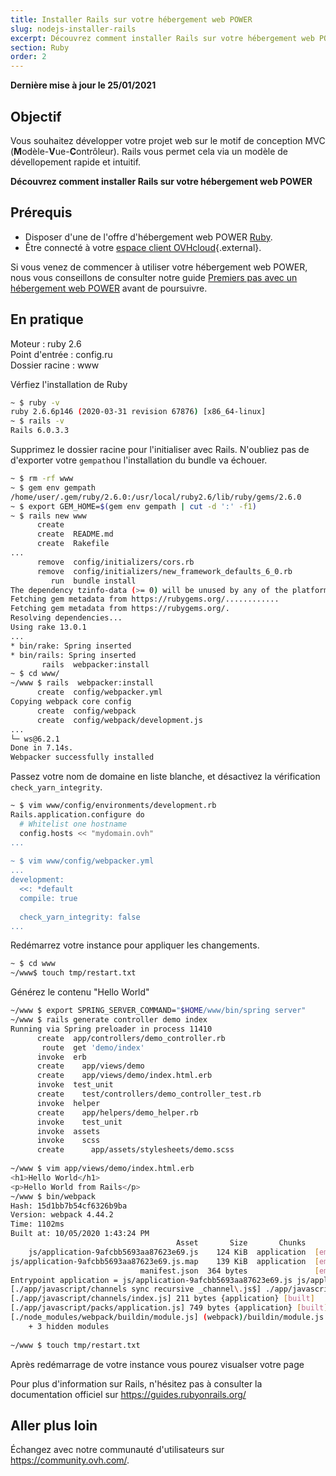 ```yaml
---
title: Installer Rails sur votre hébergement web POWER
slug: nodejs-installer-rails
excerpt: Découvrez comment installer Rails sur votre hébergement web POWER
section: Ruby
order: 2
---
```


**Dernière mise à jour le 25/01/2021**

## Objectif

Vous souhaitez développer votre projet web sur le motif de conception MVC (**M**odèle-**V**ue-**C**ontrôleur). Rails vous permet cela via un modèle de dévellopement rapide et intuitif.

**Découvrez comment installer Rails sur votre hébergement web POWER**

## Prérequis

- Disposer d'une de l'offre d'hébergement web POWER [Ruby](https://labs.ovh.com/managed-ruby).
- Être connecté à votre [espace client OVHcloud](https://www.ovh.com/auth/?action=gotomanager){.external}.

Si vous venez de commencer à utiliser votre hébergement web POWER, nous vous conseillons de consulter notre guide [Premiers pas avec un hébergement web POWER](../premiers-pas-avec-hebergement-web-POWER/) avant de poursuivre.


## En pratique

Moteur : ruby 2.6 <br>
Point d'entrée : config.ru<br>
Dossier racine : www<br>

Vérfiez l'installation de Ruby

```sh
~ $ ruby -v
ruby 2.6.6p146 (2020-03-31 revision 67876) [x86_64-linux]
~ $ rails -v
Rails 6.0.3.3
```

Supprimez le dossier racine pour l'initialiser avec Rails. N'oubliez pas de d'exporter votre `gempath`ou l'installation du bundle va échouer.


```sh
~ $ rm -rf www
~ $ gem env gempath
/home/user/.gem/ruby/2.6.0:/usr/local/ruby2.6/lib/ruby/gems/2.6.0
~ $ export GEM_HOME=$(gem env gempath | cut -d ':' -f1)
~ $ rails new www
      create 
      create  README.md
      create  Rakefile
...
      remove  config/initializers/cors.rb
      remove  config/initializers/new_framework_defaults_6_0.rb
         run  bundle install
The dependency tzinfo-data (>= 0) will be unused by any of the platforms Bundler is installing for. Bundler is installing for ruby but the dependency is only for x86-mingw32, x86-mswin32, x64-mingw32, java. To add those platforms to the bundle, run `bundle lock --add-platform x86-mingw32 x86-mswin32 x64-mingw32 java`.
Fetching gem metadata from https://rubygems.org/............
Fetching gem metadata from https://rubygems.org/.
Resolving dependencies...
Using rake 13.0.1
...
* bin/rake: Spring inserted
* bin/rails: Spring inserted
       rails  webpacker:install
~ $ cd www/
~/www $ rails  webpacker:install
      create  config/webpacker.yml
Copying webpack core config
      create  config/webpack
      create  config/webpack/development.js
...
└─ ws@6.2.1
Done in 7.14s.
Webpacker successfully installed 
```

Passez votre nom de domaine en liste blanche, et désactivez la vérification `check_yarn_integrity`.

```sh
~ $ vim www/config/environments/development.rb
Rails.application.configure do
  # Whitelist one hostname
  config.hosts << "mydomain.ovh"
...
 
~ $ vim www/config/webpacker.yml
...
development:
  <<: *default
  compile: true
 
  check_yarn_integrity: false
...
```

Redémarrez votre instance pour appliquer les changements.

```sh
~ $ cd www
~/www$ touch tmp/restart.txt
```

Générez le contenu "Hello World" 

```sh
~/www $ export SPRING_SERVER_COMMAND="$HOME/www/bin/spring server"
~/www $ rails generate controller demo index
Running via Spring preloader in process 11410
      create  app/controllers/demo_controller.rb
       route  get 'demo/index'
      invoke  erb
      create    app/views/demo
      create    app/views/demo/index.html.erb
      invoke  test_unit
      create    test/controllers/demo_controller_test.rb
      invoke  helper
      create    app/helpers/demo_helper.rb
      invoke    test_unit
      invoke  assets
      invoke    scss
      create      app/assets/stylesheets/demo.scss
 
~/www $ vim app/views/demo/index.html.erb
<h1>Hello World</h1>
<p>Hello World from Rails</p>
~/www $ bin/webpack
Hash: 15d1bb7b54cf6326b9ba
Version: webpack 4.44.2
Time: 1102ms
Built at: 10/05/2020 1:43:24 PM
                                     Asset       Size       Chunks                         Chunk Names
    js/application-9afcbb5693aa87623e69.js    124 KiB  application  [emitted] [immutable]  application
js/application-9afcbb5693aa87623e69.js.map    139 KiB  application  [emitted] [dev]        application
                             manifest.json  364 bytes               [emitted]             
Entrypoint application = js/application-9afcbb5693aa87623e69.js js/application-9afcbb5693aa87623e69.js.map
[./app/javascript/channels sync recursive _channel\.js$] ./app/javascript/channels sync _channel\.js$ 160 bytes {application} [built]
[./app/javascript/channels/index.js] 211 bytes {application} [built]
[./app/javascript/packs/application.js] 749 bytes {application} [built]
[./node_modules/webpack/buildin/module.js] (webpack)/buildin/module.js 552 bytes {application} [built]
    + 3 hidden modules
 
~/www $ touch tmp/restart.txt
```

Après redémarrage de votre instance vous pourez visualser votre page

Pour plus d'information sur Rails, n'hésitez pas à consulter la documentation officiel sur <https://guides.rubyonrails.org/>



## Aller plus loin

Échangez avec notre communauté d'utilisateurs sur <https://community.ovh.com/>.
